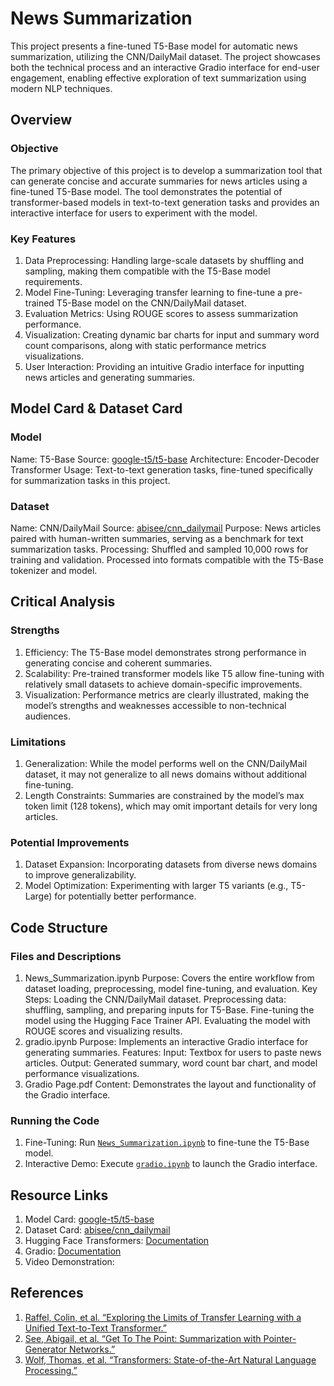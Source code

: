 # News Summarization

This project presents a fine-tuned T5-Base model for automatic news summarization, utilizing the CNN/DailyMail dataset. The project showcases both the technical process and an interactive Gradio interface for end-user engagement, enabling effective exploration of text summarization using modern NLP techniques.

## Overview

### Objective

The primary objective of this project is to develop a summarization tool that can generate concise and accurate summaries for news articles using a fine-tuned T5-Base model. The tool demonstrates the potential of transformer-based models in text-to-text generation tasks and provides an interactive interface for users to experiment with the model.

### Key Features

1. Data Preprocessing: Handling large-scale datasets by shuffling and sampling, making them compatible with the T5-Base model requirements.
2. Model Fine-Tuning: Leveraging transfer learning to fine-tune a pre-trained T5-Base model on the CNN/DailyMail dataset.
3. Evaluation Metrics: Using ROUGE scores to assess summarization performance.
4. Visualization: Creating dynamic bar charts for input and summary word count comparisons, along with static performance metrics visualizations.
5. User Interaction: Providing an intuitive Gradio interface for inputting news articles and generating summaries.

## Model Card & Dataset Card

### Model
Name: T5-Base
Source: [google-t5/t5-base](https://huggingface.co/google-t5/t5-base)
Architecture: Encoder-Decoder Transformer
Usage: Text-to-text generation tasks, fine-tuned specifically for summarization tasks in this project.

### Dataset
Name: CNN/DailyMail
Source: [abisee/cnn_dailymail](https://huggingface.co/datasets/abisee/cnn_dailymail)
Purpose: News articles paired with human-written summaries, serving as a benchmark for text summarization tasks.
Processing:
Shuffled and sampled 10,000 rows for training and validation.
Processed into formats compatible with the T5-Base tokenizer and model.

## Critical Analysis

### Strengths

1. Efficiency: The T5-Base model demonstrates strong performance in generating concise and coherent summaries.
2. Scalability: Pre-trained transformer models like T5 allow fine-tuning with relatively small datasets to achieve domain-specific improvements.
3. Visualization: Performance metrics are clearly illustrated, making the model’s strengths and weaknesses accessible to non-technical audiences.

### Limitations

1. Generalization: While the model performs well on the CNN/DailyMail dataset, it may not generalize to all news domains without additional fine-tuning.
2. Length Constraints: Summaries are constrained by the model’s max token limit (128 tokens), which may omit important details for very long articles.

### Potential Improvements

1. Dataset Expansion: Incorporating datasets from diverse news domains to improve generalizability.
2. Model Optimization: Experimenting with larger T5 variants (e.g., T5-Large) for potentially better performance.

## Code Structure

### Files and Descriptions

1. News_Summarization.ipynb
Purpose: Covers the entire workflow from dataset loading, preprocessing, model fine-tuning, and evaluation.
Key Steps:
Loading the CNN/DailyMail dataset.
Preprocessing data: shuffling, sampling, and preparing inputs for T5-Base.
Fine-tuning the model using the Hugging Face Trainer API.
Evaluating the model with ROUGE scores and visualizing results.
2. gradio.ipynb
Purpose: Implements an interactive Gradio interface for generating summaries.
Features:
Input: Textbox for users to paste news articles.
Output: Generated summary, word count bar chart, and model performance visualizations.
3. Gradio Page.pdf
Content: Demonstrates the layout and functionality of the Gradio interface.

### Running the Code

1. Fine-Tuning:
Run [`News_Summarization.ipynb`](News_Summarization.ipynb) to fine-tune the T5-Base model.
2. Interactive Demo:
Execute [`gradio.ipynb`](gradio.ipynb) to launch the Gradio interface.

## Resource Links

1. Model Card: [google-t5/t5-base](https://huggingface.co/google-t5/t5-base)
2. Dataset Card: [abisee/cnn_dailymail](https://huggingface.co/datasets/abisee/cnn_dailymail)
3. Hugging Face Transformers: [Documentation](https://huggingface.co/docs/transformers/)
4. Gradio: [Documentation](https://gradio.app/)
5. Video Demonstration: []()

## References

1. [Raffel, Colin, et al. “Exploring the Limits of Transfer Learning with a Unified Text-to-Text Transformer.”](https://arxiv.org/abs/1910.10683)
2. [See, Abigail, et al. “Get To The Point: Summarization with Pointer-Generator Networks.”](https://arxiv.org/abs/1704.04368)
3. [Wolf, Thomas, et al. “Transformers: State-of-the-Art Natural Language Processing.”](https://arxiv.org/abs/1910.03771)
